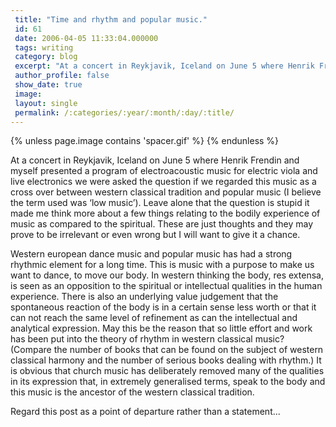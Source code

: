 ```yaml
---
 title: "Time and rhythm and popular music."
 id: 61
 date: 2006-04-05 11:33:04.000000
 tags: writing
 category: blog
 excerpt: "At a concert in Reykjavik, Iceland on June 5 where Henrik Frendin and myself presented a program of electroacoustic music for electric viola and live electronics we were asked the question if we regar..."
 author_profile: false
 show_date: true
 image: 
 layout: single
 permalink: /:categories/:year/:month/:day/:title/
---
```

{% unless page.image contains 'spacer.gif' %}
{% endunless %}

At a concert in Reykjavik, Iceland on June 5 where Henrik Frendin and myself presented a program of electroacoustic music for electric viola and live electronics we were asked the question if we regarded this music as a cross over between western classical tradition and popular music (I believe the term used was &lsquo;low music&rsquo;). Leave alone that the question is stupid it made me think more about a few things relating to the bodily experience of music as compared to the spiritual. These are just thoughts and they may prove to be irrelevant or even wrong but I will want to give it a chance.



Western european dance music and popular music has had a strong rhythmic element for a long time. This is music with a purpose to make us want to dance, to move our body. In western thinking the body, res extensa, is seen as an opposition to the spiritual or intellectual qualities in the human experience. There is also an underlying value judgement that the spontaneous reaction of the body is in a certain sense less worth or that it can not reach the same level of refinement as can the intellectual and analytical expression. May this be the reason that so little effort and work has been put into the theory of rhythm in western classical music? (Compare the number of books that can be found on the subject of western classical harmony and the number of serious books dealing with rhythm.) It is obvious that church music has deliberately removed many of the qualities in its expression that, in extremely generalised terms, speak to the body and this music is the ancestor of the western classical tradition.



Regard this post as a point of departure rather than a statement...
